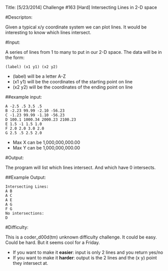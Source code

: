 Title: [5/23/2014] Challenge #163 [Hard] Intersecting Lines in 2-D space

#Descripton:

Given a typical x/y coordinate system we can plot lines. It would be interesting to know which lines intersect.

#Input: 

A series of lines from 1 to many to put in our 2-D space. The data will be in the form:

    (label) (x1 y1) (x2 y2)

* (label) will be a letter A-Z
* (x1 y1) will be the coordinates of the starting point on line
* (x2 y2) will be the coordinates of the ending point on line


##example input:

    A -2.5 .5 3.5 .5
    B -2.23 99.99 -2.10 -56.23
    C -1.23 99.99 -1.10 -56.23
    D 100.1 1000.34 2000.23 2100.23
    E 1.5 -1 1.5 1.0
    F 2.0 2.0 3.0 2.0
    G 2.5 .5 2.5 2.0


* Max X can be 1,000,000,000.00
* Max Y can be 1,000,000,000.00

#Output:

The program will list which lines intersect. And which have 0 intersects.

##Example Output:

    Intersecting Lines:
    A B
    A C
    A E
    A G
    F G
    No intersections:
    D

#Difficulty:

This is a coder_d00d(tm) unknown difficulty challenge. It could be easy. Could be hard. But it seems cool for a Friday.


* If you want to make it **easier**: input is only 2 lines and you return yes/no
* If you want to make it **harder**: output is the 2 lines and the (x y) point they intersect at.


